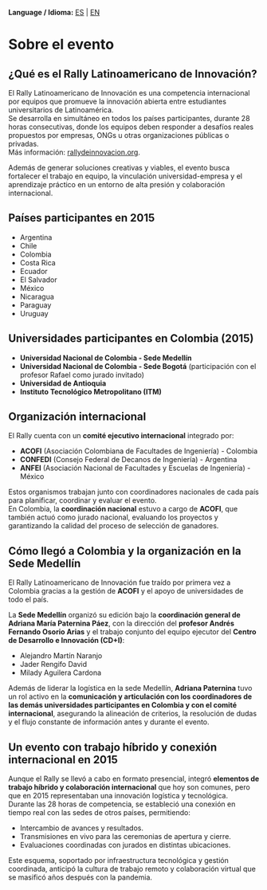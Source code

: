 **Language / Idioma:** [ES](../es/01_Sobre_El_Evento.md) | [EN](../en/01_About_The_Event.md)

# Sobre el evento

## ¿Qué es el Rally Latinoamericano de Innovación?
El Rally Latinoamericano de Innovación es una competencia internacional por equipos que promueve la innovación abierta entre estudiantes universitarios de Latinoamérica.  
Se desarrolla en simultáneo en todos los países participantes, durante 28 horas consecutivas, donde los equipos deben responder a desafíos reales propuestos por empresas, ONGs u otras organizaciones públicas o privadas.  
Más información: [rallydeinnovacion.org](https://www.rallydeinnovacion.org/?utm_source=chatgpt.com).

Además de generar soluciones creativas y viables, el evento busca fortalecer el trabajo en equipo, la vinculación universidad-empresa y el aprendizaje práctico en un entorno de alta presión y colaboración internacional.

## Países participantes en 2015
- Argentina  
- Chile  
- Colombia  
- Costa Rica  
- Ecuador  
- El Salvador  
- México  
- Nicaragua  
- Paraguay  
- Uruguay  

## Universidades participantes en Colombia (2015)
- **Universidad Nacional de Colombia - Sede Medellín**  
- **Universidad Nacional de Colombia - Sede Bogotá** (participación con el profesor Rafael como jurado invitado)  
- **Universidad de Antioquia**  
- **Instituto Tecnológico Metropolitano (ITM)**

## Organización internacional
El Rally cuenta con un **comité ejecutivo internacional** integrado por:
- **ACOFI** (Asociación Colombiana de Facultades de Ingeniería) - Colombia  
- **CONFEDI** (Consejo Federal de Decanos de Ingeniería) - Argentina  
- **ANFEI** (Asociación Nacional de Facultades y Escuelas de Ingeniería) - México  

Estos organismos trabajan junto con coordinadores nacionales de cada país para planificar, coordinar y evaluar el evento.  
En Colombia, la **coordinación nacional** estuvo a cargo de **ACOFI**, que también actuó como jurado nacional, evaluando los proyectos y garantizando la calidad del proceso de selección de ganadores.

## Cómo llegó a Colombia y la organización en la Sede Medellín
El Rally Latinoamericano de Innovación fue traído por primera vez a Colombia gracias a la gestión de **ACOFI** y el apoyo de universidades de todo el país.

La **Sede Medellín** organizó su edición bajo la **coordinación general de Adriana María Paternina Páez**, con la dirección del **profesor Andrés Fernando Osorio Arias** y el trabajo conjunto del equipo ejecutor del **Centro de Desarrollo e Innovación (CD+I)**:
- Alejandro Martín Naranjo  
- Jader Rengifo David  
- Milady Aguilera Cardona  

Además de liderar la logística en la sede Medellín, **Adriana Paternina** tuvo un rol activo en la **comunicación y articulación con los coordinadores de las demás universidades participantes en Colombia y con el comité internacional**, asegurando la alineación de criterios, la resolución de dudas y el flujo constante de información antes y durante el evento.

## Un evento con trabajo híbrido y conexión internacional en 2015
Aunque el Rally se llevó a cabo en formato presencial, integró **elementos de trabajo híbrido y colaboración internacional** que hoy son comunes, pero que en 2015 representaban una innovación logística y tecnológica.  
Durante las 28 horas de competencia, se estableció una conexión en tiempo real con las sedes de otros países, permitiendo:
- Intercambio de avances y resultados.  
- Transmisiones en vivo para las ceremonias de apertura y cierre.  
- Evaluaciones coordinadas con jurados en distintas ubicaciones.  

Este esquema, soportado por infraestructura tecnológica y gestión coordinada, anticipó la cultura de trabajo remoto y colaboración virtual que se masificó años después con la pandemia.
